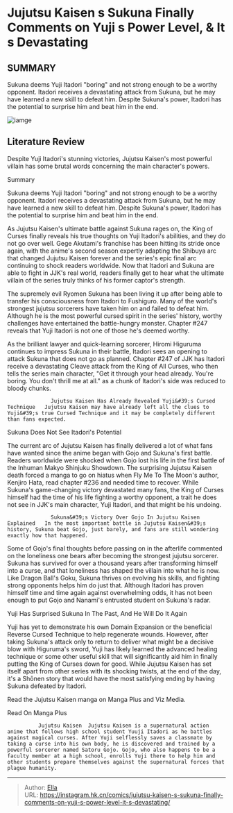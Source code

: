# Jujutsu Kaisen s Sukuna Finally Comments on Yuji s Power Level, &amp; It s Devastating


## SUMMARY 



  Sukuna deems Yuji Itadori &#34;boring&#34; and not strong enough to be a worthy opponent.   Itadori receives a devastating attack from Sukuna, but he may have learned a new skill to defeat him.   Despite Sukuna&#39;s power, Itadori has the potential to surprise him and beat him in the end.  

![iamge](https://static1.srcdn.com/wordpress/wp-content/uploads/2023/10/yuji-and-sukuna-in-his-true-form-from-jujutsu-kaisen.jpg)

## Literature Review

Despite Yuji Itadori&#39;s stunning victories, Jujutsu Kaisen&#39;s most powerful villain has some brutal words concerning the main character&#39;s powers.





Summary

  Sukuna deems Yuji Itadori &#34;boring&#34; and not strong enough to be a worthy opponent.   Itadori receives a devastating attack from Sukuna, but he may have learned a new skill to defeat him.   Despite Sukuna&#39;s power, Itadori has the potential to surprise him and beat him in the end.  







As Jujutsu Kaisen&#39;s ultimate battle against Sukuna rages on, the King of Curses finally reveals his true thoughts on Yuji Itadori&#39;s abilities, and they do not go over well. Gege Akutami&#39;s franchise has been hitting its stride once again, with the anime&#39;s second season expertly adapting the Shibuya arc that changed Jujutsu Kaisen forever and the series&#39;s epic final arc continuing to shock readers worldwide. Now that Itadori and Sukuna are able to fight in JJK&#39;s real world, readers finally get to hear what the ultimate villain of the series truly thinks of his former captor&#39;s strength.

The supremely evil Ryomen Sukuna has been living it up after being able to transfer his consciousness from Itadori to Fushiguro. Many of the world&#39;s strongest jujutsu sorcerers have taken him on and failed to defeat him. Although he is the most powerful cursed spirit in the series&#39; history, worthy challenges have entertained the battle-hungry monster. Chapter #247 reveals that Yuji Itadori is not one of those he&#39;s deemed worthy.




          

As the brilliant lawyer and quick-learning sorcerer, Hiromi Higuruma continues to impress Sukuna in their battle, Itadori sees an opening to attack Sukuna that does not go as planned. Chapter #247 of JJK has Itadori receive a devastating Cleave attack from the King of All Curses, who then tells the series main character, &#34;Get it through your head already. You&#39;re boring. You don&#39;t thrill me at all.&#34; as a chunk of Itadori&#39;s side was reduced to bloody chunks.

                  Jujutsu Kaisen Has Already Revealed Yuji&#39;s Cursed Technique   Jujutsu Kaisen may have already left all the clues to Yuji&#39;s true Cursed Technique and it may be completely different than fans expected.   


 Sukuna Does Not See Itadori&#39;s Potential 
          




The current arc of Jujutsu Kaisen has finally delivered a lot of what fans have wanted since the anime began with Gojo and Sukuna&#39;s first battle. Readers worldwide were shocked when Gojo lost his life in the first battle of the Inhuman Makyo Shinjuku Showdown. The surprising Jujutsu Kaisen death forced a manga to go on hiatus when Fly Me To The Moon&#39;s author, Kenjiro Hata, read chapter #236 and needed time to recover. While Sukuna&#39;s game-changing victory devastated many fans, the King of Curses himself had the time of his life fighting a worthy opponent, a trait he does not see in JJK&#39;s main character, Yuji Itadori, and that might be his undoing.

                  Sukuna&#39;s Victory Over Gojo In Jujutsu Kaisen Explained   In the most important battle in Jujutsu Kaisen&#39;s history, Sukuna beat Gojo, just barely, and fans are still wondering exactly how that happened.   

Some of Gojo&#39;s final thoughts before passing on in the afterlife commented on the loneliness one bears after becoming the strongest jujutsu sorcerer. Sukuna has survived for over a thousand years after transforming himself into a curse, and that loneliness has shaped the villain into what he is now. Like Dragon Ball&#39;s Goku, Sukuna thrives on evolving his skills, and fighting strong opponents helps him do just that. Although Itadori has proven himself time and time again against overwhelming odds, it has not been enough to put Gojo and Nanami&#39;s entrusted student on Sukuna&#39;s radar.






 Yuji Has Surprised Sukuna In The Past, And He Will Do It Again 
          

Yuji has yet to demonstrate his own Domain Expansion or the beneficial Reverse Cursed Technique to help regenerate wounds. However, after taking Sukuna&#39;s attack only to return to deliver what might be a decisive blow with Higuruma&#39;s sword, Yuji has likely learned the advanced healing technique or some other useful skill that will significantly aid him in finally putting the King of Curses down for good. While Jujutsu Kaisen has set itself apart from other series with its shocking twists, at the end of the day, it&#39;s a Shōnen story that would have the most satisfying ending by having Sukuna defeated by Itadori.

Read the Jujutsu Kaisen manga on Manga Plus and Viz Media.

Read On Manga Plus

              Jujutsu Kaisen  Jujutsu Kaisen is a supernatural action anime that follows high school student Yuuji Itadori as he battles against magical curses. After Yuji selflessly saves a classmate by taking a curse into his own body, he is discovered and trained by a powerful sorcerer named Satoru Gojo. Gojo, who also happens to be a faculty member at a high school, enrolls Yuji there to help him and other students prepare themselves against the supernatural forces that plague humanity.   




 



---

> Author: [Ella](https://instagram.hk.cn/)  
> URL: https://instagram.hk.cn/comics/jujutsu-kaisen-s-sukuna-finally-comments-on-yuji-s-power-level-it-s-devastating/  

